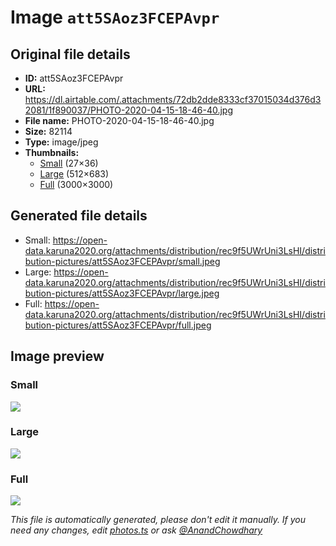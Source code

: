 # Image `att5SAoz3FCEPAvpr`

## Original file details

- **ID:** att5SAoz3FCEPAvpr
- **URL:** https://dl.airtable.com/.attachments/72db2dde8333cf37015034d376d32081/1f890037/PHOTO-2020-04-15-18-46-40.jpg
- **File name:** PHOTO-2020-04-15-18-46-40.jpg
- **Size:** 82114
- **Type:** image/jpeg
- **Thumbnails:**
  - [Small](https://dl.airtable.com/.attachmentThumbnails/d962e4b7e17ce359902d5facaec4c4a1/ee0a485d) (27×36)
  - [Large](https://dl.airtable.com/.attachmentThumbnails/597f4a30865475b3825212e85964adac/6bd44a76) (512×683)
  - [Full](https://dl.airtable.com/.attachmentThumbnails/be63dbcc5efd6fc82d47ddd04e9a2f47/6ffeb912) (3000×3000)

## Generated file details

- Small: https://open-data.karuna2020.org/attachments/distribution/rec9f5UWrUni3LsHI/distribution-pictures/att5SAoz3FCEPAvpr/small.jpeg
- Large: https://open-data.karuna2020.org/attachments/distribution/rec9f5UWrUni3LsHI/distribution-pictures/att5SAoz3FCEPAvpr/large.jpeg
- Full: https://open-data.karuna2020.org/attachments/distribution/rec9f5UWrUni3LsHI/distribution-pictures/att5SAoz3FCEPAvpr/full.jpeg

## Image preview

### Small

![](https://open-data.karuna2020.org/attachments/distribution/rec9f5UWrUni3LsHI/distribution-pictures/att5SAoz3FCEPAvpr/small.jpeg)

### Large

![](https://open-data.karuna2020.org/attachments/distribution/rec9f5UWrUni3LsHI/distribution-pictures/att5SAoz3FCEPAvpr/large.jpeg)

### Full

![](https://open-data.karuna2020.org/attachments/distribution/rec9f5UWrUni3LsHI/distribution-pictures/att5SAoz3FCEPAvpr/full.jpeg)

_This file is automatically generated, please don't edit it manually. If you need any changes, edit [photos.ts](/photos.ts) or ask [@AnandChowdhary](https://github.com/AnandChowdhary)_
